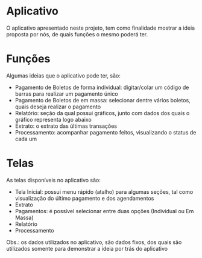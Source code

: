 # Aplicativo

O aplicativo apresentado neste projeto, tem como finalidade mostrar a ideia proposta por nós, de quais funções o mesmo poderá ter.

# Funções

Algumas ideias que o aplicativo pode ter, são:

- Pagamento de Boletos de forma individual: digitar/colar um código de barras para realizar um pagamento único
- Pagamento de Boletos de em massa: selecionar dentre vários boletos, quais deseja realizar o pagamento
- Relatório: seção da qual possui gráficos, junto com dados dos quais o gráfico representa logo abaixo
- Extrato: o extrato das últimas transações
- Processamento: acompanhar pagamento feitos, visualizando o status de cada um

# Telas

As telas disponíveis no aplicativo são:

- Tela Inicial: possui menu rápido (atalho) para algumas seções, tal como visualização do último pagamento e dos agendamentos
- Extrato
- Pagamentos: é possível selecionar entre duas opções (Individual ou Em Massa)
- Relatório
- Processamento

Obs.: os dados utilizados no aplicativo, são dados fixos, dos quais são utilizados somente para demonstrar a ideia por trás do aplicativo